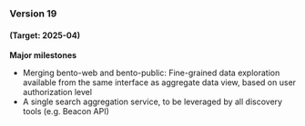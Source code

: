 ### Version 19
#### (Target: 2025-04)
**Major milestones**
* Merging bento-web and bento-public: Fine-grained data exploration available from the same interface as aggregate data view, based on user authorization level 
* A single search aggregation service, to be leveraged by all discovery tools (e.g. Beacon API)

